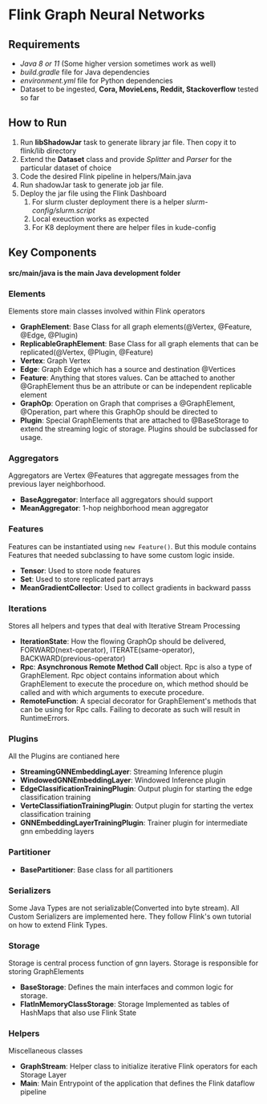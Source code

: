 # Flink Graph Neural Networks
## Requirements
- *Java 8 or 11* (Some higher version sometimes work as well)
- *build.gradle* file for Java dependencies
- *environment.yml* file for Python dependencies
- Dataset to be ingested, **Cora, MovieLens, Reddit, Stackoverflow** tested so far

## How to Run
1. Run **libShadowJar** task to generate library jar file. Then copy it to flink/lib directory 
2. Extend the **Dataset** class and provide _Splitter_ and _Parser_ for the particular dataset of choice
3. Code the desired Flink pipeline in helpers/Main.java
4. Run shadowJar task to generate job jar file. 
5. Deploy the jar file using the Flink Dashboard
   1. For slurm cluster deployment there is a helper _slurm-config/slurm.script_
   2. Local exeuction works as expected
   3. For K8 deployment there are helper files in kude-config
   

## Key Components
#### **src/main/java** is the main Java development folder
### Elements
Elements store main classes involved within Flink operators
- **GraphElement**: Base Class for all graph elements(@Vertex, @Feature, @Edge, @Plugin)
- **ReplicableGraphElement**: Base Class for all graph elements that can be replicated(@Vertex, @Plugin, @Feature)
- **Vertex**: Graph Vertex
- **Edge**: Graph Edge which has a source and destination @Vertices
- **Feature**: Anything that stores values. Can be attached to another @GraphElement thus be an attribute or can be independent replicable element
- **GraphOp**: Operation on Graph that comprises a @GraphElement, @Operation, part where this GraphOp should be directed to
- **Plugin**: Special GraphElements that are attached to @BaseStorage to extend the streaming logic of storage. Plugins should be subclassed for usage.
### Aggregators
Aggregators are Vertex @Features that aggregate messages from the previous layer neighborhood.
- **BaseAggregator**: Interface all aggregators should support
- **MeanAggregator**: 1-hop neighborhood mean aggregator

### Features
Features can be instantiated using `new Feature()`. But this module contains Features that needed subclassing to have some custom logic inside.
- **Tensor**: Used to store node features
- **Set**: Used to store replicated part arrays
- **MeanGradientCollector**: Used to collect gradients in backward passs

### Iterations
Stores all helpers and types that deal with Iterative Stream Processing
- **IterationState**: How the flowing GraphOp should be delivered, FORWARD(next-operator), ITERATE(same-operator), BACKWARD(previous-operator)
- **Rpc**: **Asynchronous Remote Method Call** object. Rpc is also a type of GraphElement. Rpc object contains information about which GraphElement to execute the procedure on, which method should be called and with which arguments to execute procedure.
- **RemoteFunction**: A special decorator for GraphElement's methods that can be using for Rpc calls. Failing to decorate as such will result in RuntimeErrors.
### Plugins
All the Plugins are contianed here
- **StreamingGNNEmbeddingLayer**: Streaming Inference plugin
- **WindowedGNNEmbeddingLayer**: Windowed Inference plugin
- **EdgeClassificationTrainingPlugin**: Output plugin for starting the edge classification training
- **VerteClassifiationTrainingPlugin**: Output plugin for starting the vertex classification training
- **GNNEmbeddingLayerTrainingPlugin**: Trainer plugin for intermediate gnn embedding layers
### Partitioner
- **BasePartitioner**: Base class for all partitioners
### Serializers
Some Java Types are not serializable(Converted into byte stream). All Custom Serializers are implemented here. They follow Flink's own tutorial on how to extend Flink Types.
### Storage
Storage is central process function of gnn layers. Storage is responsible for storing GraphElements
- **BaseStorage**: Defines the main interfaces and common logic for storage.
- **FlatInMemoryClassStorage**: Storage Implemented as tables of HashMaps that also use Flink State
### Helpers
Miscellaneous classes
- **GraphStream**: Helper class to initialize iterative Flink operators for each Storage Layer
- **Main**: Main Entrypoint of the application that defines the Flink dataflow pipeline